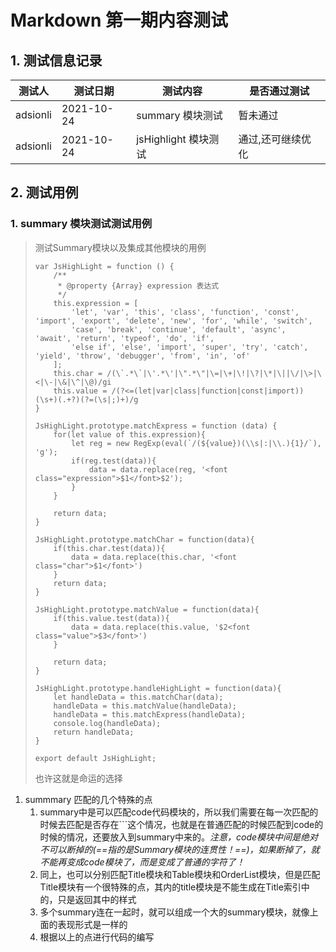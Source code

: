 # Markdown 第一期内容测试

## 1. 测试信息记录

| 测试人   | 测试日期   | 测试内容       | 是否通过测试 |
| -------- | ---------- | -------------- | ------------ |
| adsionli | 2021-10-24 | summary 模块测试  | 暂未通过         |
| adsionli | 2021-10-24 | jsHighlight 模块测试 | 通过,还可继续优化         |

## 2. 测试用例
### 1. summary 模块测试测试用例

> 测试Summary模块以及集成其他模块的用例
> ```
> var JsHighLight = function () {
>     /**
>      * @property {Array} expression 表达式
>      */
>     this.expression = [
>         'let', 'var', 'this', 'class', 'function', 'const', 'import', 'export', 'delete', 'new', 'for', 'while', 'switch',
>         'case', 'break', 'continue', 'default', 'async', 'await', 'return', 'typeof', 'do', 'if',
>         'else if', 'else', 'import', 'super', 'try', 'catch', 'yield', 'throw', 'debugger', 'from', 'in', 'of'
>     ];
>     this.char = /(\`.*\`|\'.*\'|\".*\"|\=|\+|\!|\?|\*|\||\/|\>|\<|\-|\&|\^|\@)/gi
>     this.value = /(?<=(let|var|class|function|const|import))(\s+)(.+?)(?=(\s|;)+)/g
> }
> 
> JsHighLight.prototype.matchExpress = function (data) {
>     for(let value of this.expression){
>         let reg = new RegExp(eval(`/(${value})(\\s|:|\\.){1}/`), 'g');
>         if(reg.test(data)){
>             data = data.replace(reg, '<font class="expression">$1</font>$2');
>         }
>     }
> 
>     return data;
> }
> 
> JsHighLight.prototype.matchChar = function(data){
>     if(this.char.test(data)){
>         data = data.replace(this.char, '<font class="char">$1</font>')
>     }
>     return data;
> }
> 
> JsHighLight.prototype.matchValue = function(data){
>     if(this.value.test(data)){
>         data = data.replace(this.value, '$2<font class="value">$3</font>')
>     }
> 
>     return data;
> }
> 
> JsHighLight.prototype.handleHighLight = function(data){
>     let handleData = this.matchChar(data);
>     handleData = this.matchValue(handleData);
>     handleData = this.matchExpress(handleData);
>     console.log(handleData);
>     return handleData;
> }
> 
> export default JsHighLight;
> ```
>
> 也许这就是命运的选择

1. summmary 匹配的几个特殊的点
    1. summary中是可以匹配code代码模块的，所以我们需要在每一次匹配的时候去匹配是否存在```这个情况，也就是在普通匹配的时候匹配到code的时候的情况，还要放入到summary中来的。*注意，code模块中间是绝对不可以断掉的(==指的是Summary模块的连贯性！==)，如果断掉了，就不能再变成code模块了，而是变成了普通的字符了！*
    2. 同上，也可以分别匹配Title模块和Table模块和OrderList模块，但是匹配Title模块有一个很特殊的点，其内的title模块是不能生成在Title索引中的，只是返回其中的样式
    3. 多个summary连在一起时，就可以组成一个大的summary模块，就像上面的表现形式是一样的
    4. 根据以上的点进行代码的编写